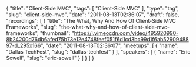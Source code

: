 {
  "title": "Client-Side MVC",
  "tags": [
    "Client-Side MVC"
  ],
  "type": "tag",
  "slug": "client-side-mvc",
  "date": "2011-08-13T02:36:07",
  "draft": false,
  "recordings": [
    {
      "title": "The What, Why And How Of Client-Side MVC Frameworks",
      "slug": "the-what-why-and-how-of-client-side-mvc-frameworks",
      "thumbnail": "https://i.vimeocdn.com/video/495920990-8b24200d76db6afed75b73e12e4748feef051f6d1cd3bc99d1f6ab5290948897-d_295x166",
      "date": "2011-08-13T02:36:07",
      "meetups": [
        {
          "name": "Dallas TechFest",
          "slug": "dallas-techfest"
        }
      ],
      "speakers": [
        {
          "name": "Eric Sowell",
          "slug": "eric-sowell"
        }
      ]
    }
  ]
}